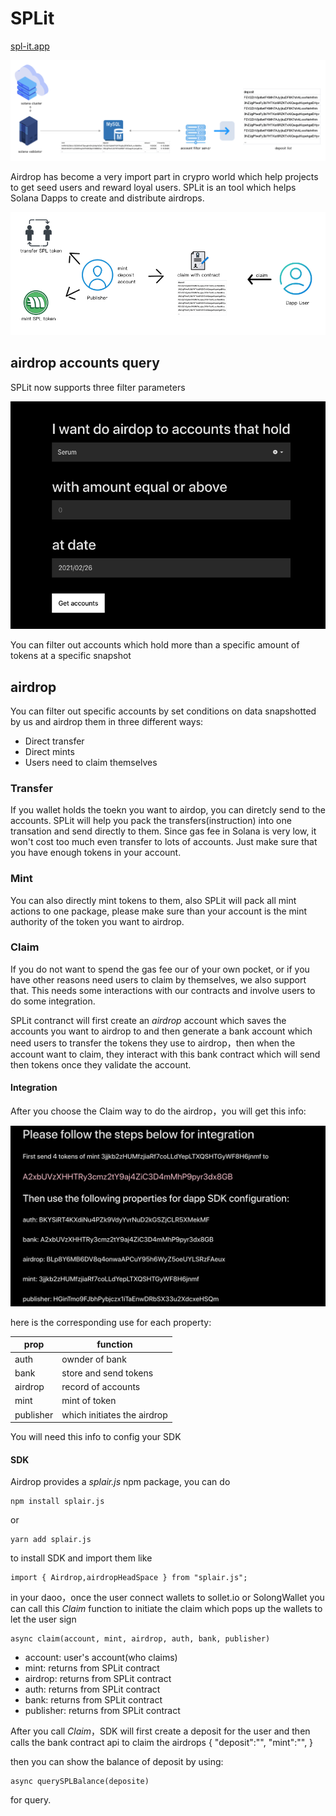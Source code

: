 # SPLit

[spl-it.app](spl-it.app)

![](./images/node.png)

Airdrop has become a very import part in crypro world which help projects 
to get seed users and reward loyal users.
SPLit is an tool which helps Solana Dapps to create and distribute airdrops.


![](./images/airdrop.png)

## airdrop accounts query
SPLit now supports three filter parameters 

![](./images/condit.png)

You can filter out accounts which hold more than a specific amount of tokens
at a specific snapshot


## airdrop

You can filter out specific accounts by set conditions on data snapshotted 
by us and airdrop them in three different ways:

* Direct transfer
* Direct mints
* Users need to claim themselves

### Transfer
If you wallet holds the toekn you want to airdop, you can diretcly send
to the accounts. SPLit will help you pack the transfers(instruction) into 
one transation and send directly to them. Since gas fee in Solana is very 
low, it won't cost too much even transfer to lots of accounts. Just make sure 
that you have enough tokens in your account.

### Mint
You can also directly mint tokens to them, also SPLit will pack all mint actions
to one package, please make sure than your account is the mint authority of the 
token you want to airdrop.

### Claim 
If you do not want to spend the gas fee our of your own pocket, or if you have other
reasons need users to claim by themselves, we also support that. This needs some 
interactions with our contracts and involve users to do some integration.

SPLit contranct will first create an *airdrop* account which saves the accounts 
you want to airdrop to and then generate a bank account which need users to transfer 
the tokens they use to airdrop，then when the account want to claim, they interact
with this bank contract which will send then tokens once they validate the account.

#### Integration

After you choose the Claim way to do the airdrop，you will get this info:

![](./images/claim_rst.png)

here is the corresponding use for each property:

|  prop   | function |
|  ----  | ----  |
| auth | ownder of bank|
| bank | store and send tokens |
| airdrop  | record of accounts |
| mint  | mint of token |
| publisher  | which initiates the airdrop |

You will need this info to config your SDK

#### SDK 
Airdrop provides a *splair.js* npm package, you can do

    npm install splair.js

or

    yarn add splair.js

to install SDK and import them like

    import { Airdrop,airdropHeadSpace } from "splair.js";


in your daoo，once the user connect wallets to sollet.io or SolongWallet
you can call this *Claim* function to initiate the claim which pops up 
the wallets to let the user sign

    async claim(account, mint, airdrop, auth, bank, publisher)


* account: user's account(who claims)
* mint: returns from SPLit contract
* airdrop: returns from SPLit contract
* auth: returns from SPLit contract
* bank: returns from SPLit contract
* publisher: returns from SPLit contract

After you call *Claim*，SDK will first create a deposit for the user
and then calls the bank contract api to claim the airdrops
    {
        "deposit":"",
        "mint":"",
    }

then you can show the balance of deposit by using:

    async querySPLBalance(deposite)

for query.